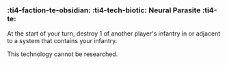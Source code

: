 ### :ti4-faction-te-obsidian: :ti4-tech-biotic: **Neural Parasite** :ti4-te:

At the start of your turn, destroy 1 of another player's infantry in or adjacent to a system that contains your infantry.

This technology cannot be researched.
